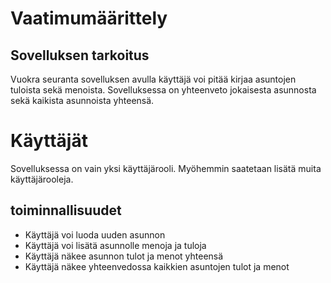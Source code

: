 # Vaatimumäärittely

## Sovelluksen tarkoitus
Vuokra seuranta sovelluksen avulla käyttäjä voi pitää kirjaa asuntojen tuloista sekä menoista. Sovelluksessa on yhteenveto jokaisesta asunnosta sekä kaikista asunnoista yhteensä.

# Käyttäjät

Sovelluksessa on vain yksi käyttäjärooli. Myöhemmin saatetaan lisätä muita käyttäjärooleja.

## toiminnallisuudet


- Käyttäjä voi luoda uuden asunnon
- Käyttäjä voi lisätä asunnolle menoja ja tuloja
- Käyttäjä näkee asunnon tulot ja menot yhteensä
- Käyttäjä näkee yhteenvedossa kaikkien asuntojen tulot ja menot
